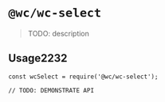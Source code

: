 # `@wc/wc-select`

> TODO: description

## Usage2232

```
const wcSelect = require('@wc/wc-select');

// TODO: DEMONSTRATE API
```
